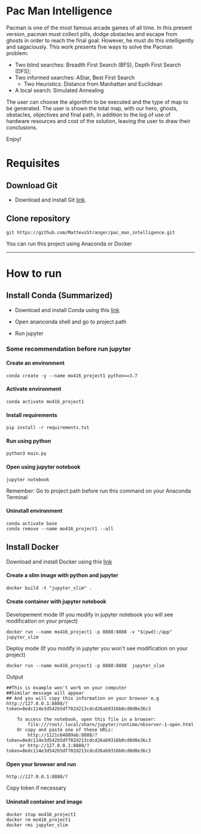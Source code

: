 # Pac Man Intelligence

Pacman is one of the most famous arcade games of all time. In this present version, pacman must collect pills, dodge obstacles and escape from ghosts in order to reach the final goal. However, he must do this intelligently and sagaciously.
This work presents five ways to solve the Pacman problem:
- Two blind searches: Breadth First Search (BFS), Depth First Search (DFS);
- Two informed searches: AStar, Best First Search
  - Two Heuristics: Distance from Manhattan and Euclidean
- A local search: Simulated Annealing

The user can choose the algorithm to be executed and the type of map to be generated.
The user is shown the total map, with our hero, ghosts, obstacles, objectives and final path, in addition to the log of use of hardware resources and cost of the solution, leaving the user to draw their conclusions.

Enjoy!

# Requisites
## Download Git

* Download and install Git [link](https://git-scm.com/).

## Clone repository
`````
git https://github.com/MatteusStranger/pac_man_intelligence.git
`````



You can run this project using Anaconda or Docker

---

# How to run
## Install Conda (Summarized)

* Download and install Conda using this [link](https://docs.conda.io/projects/conda/en/latest/user-guide/install/index.html#installing-conda-on-a-system-that-has-other-python-installations-or-packages)

* Open ananconda shell and go to project path

* Run jupyter

###  Some recommendation before run jupyter

#### Create an environment
`````
conda create -y --name mo416_project1 python==3.7 
`````

#### Activate environment
`````
conda activate mo416_project1
`````

#### Install requirements
`````
pip install -r requirements.txt
`````

#### Run using python
`````
python3 main.py
`````

#### Open using jupyter notebook

`````
jupyter notebook
`````
Remember: Go to project path before run this command on your Anaconda Terminal


#### Uninstall environment
`````
conda activate base
conda remove --name mo416_project1 --all
`````


## Install Docker

  Download and install Docker using this [link](https://www.docker.com/products/docker-desktop)

#### Create a slim image with python and jupyter

`````
docker build -t "jupyter_slim" .
`````

#### Create container with jupyter notebook

Developement mode (If you modify in jupyter notebook you will see modification on your project)
`````
docker run --name mo416_project1 -p 8888:8888 -v "$(pwd):/app" jupyter_slim
`````

Deploy mode (If you modify in jupyter you won't see modification on your project)
`````
docker run --name mo416_project1 -p 8888:8888  jupyter_slim
`````

Output

`````
##This is example won't work on your computer
##Similar message will appear
## And you will copy this information on your browser e.g  http://127.0.0.1:8888/?token=8edc114e3d542b5df702d213cdcd26ab9316b0cd0d0e36c3

    To access the notebook, open this file in a browser:
        file:///root/.local/share/jupyter/runtime/nbserver-1-open.html
    Or copy and paste one of these URLs:
        http://1121c64889ab:8888/?token=8edc114e3d542b5df702d213cdcd26ab9316b0cd0d0e36c3
     or http://127.0.0.1:8888/?token=8edc114e3d542b5df702d213cdcd26ab9316b0cd0d0e36c3
`````

#### Open your browser and run 

`````
http://127.0.0.1:8888/?
`````

Copy token if necessary



#### Uninstall container and image 
`````
docker stop mo416_project1
docker rm mo416_project1
docker rmi jupyter_slim
`````
